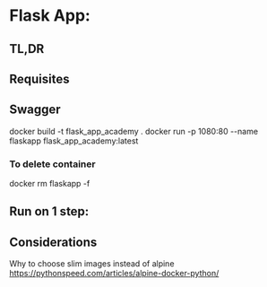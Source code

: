 # Flask App:

## TL,DR


## Requisites


## Swagger

docker build -t flask_app_academy  .
docker run  -p 1080:80 --name flaskapp flask_app_academy:latest

### To delete container

docker rm flaskapp -f

## Run on 1 step:


## Considerations

Why to choose slim images instead of alpine https://pythonspeed.com/articles/alpine-docker-python/

